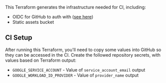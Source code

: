 This Terraform generates the infrastructure needed for CI, including:

- OIDC for GitHub to auth with ([see here](https://github.com/google-github-actions/auth#setup))
- Static assets bucket

## CI Setup

After running this Terraform, you'll need to copy some values into GitHub so they can be accessed in the CI. Create the followed repository secrets, with values based on Terraform output:

- `GOOGLE_SERVICE_ACCOUNT` - Value of `service_account_email` output
- `GOOGLE_WORKLOAD_ID_PROVIDER` - Value of `provider_name` output
